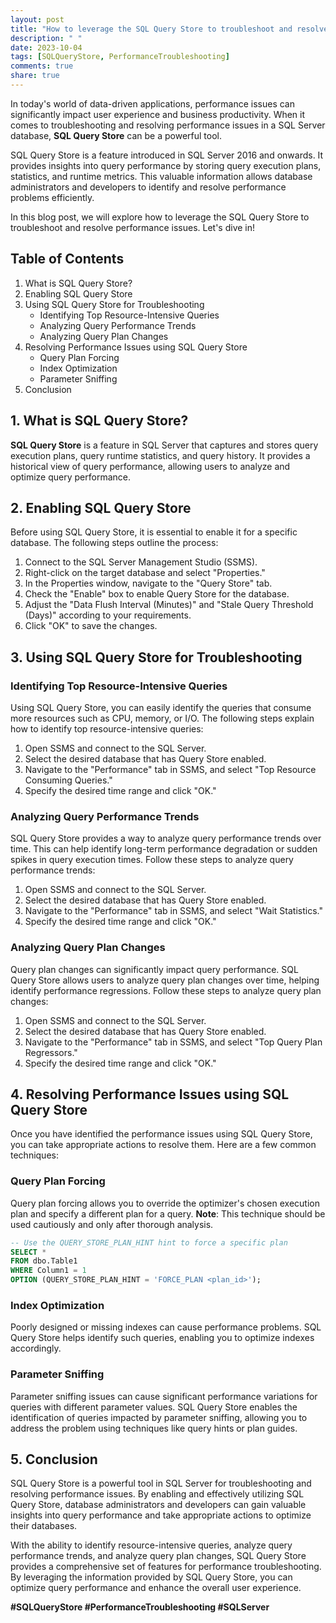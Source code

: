 ```yaml
---
layout: post
title: "How to leverage the SQL Query Store to troubleshoot and resolve performance issues"
description: " "
date: 2023-10-04
tags: [SQLQueryStore, PerformanceTroubleshooting]
comments: true
share: true
---
```


In today's world of data-driven applications, performance issues can significantly impact user experience and business productivity. When it comes to troubleshooting and resolving performance issues in a SQL Server database, **SQL Query Store** can be a powerful tool.

SQL Query Store is a feature introduced in SQL Server 2016 and onwards. It provides insights into query performance by storing query execution plans, statistics, and runtime metrics. This valuable information allows database administrators and developers to identify and resolve performance problems efficiently.

In this blog post, we will explore how to leverage the SQL Query Store to troubleshoot and resolve performance issues. Let's dive in!

## Table of Contents

1. What is SQL Query Store?
2. Enabling SQL Query Store
3. Using SQL Query Store for Troubleshooting
    - Identifying Top Resource-Intensive Queries
    - Analyzing Query Performance Trends
    - Analyzing Query Plan Changes
4. Resolving Performance Issues using SQL Query Store
    - Query Plan Forcing
    - Index Optimization
    - Parameter Sniffing
5. Conclusion

## 1. What is SQL Query Store?

**SQL Query Store** is a feature in SQL Server that captures and stores query execution plans, query runtime statistics, and query history. It provides a historical view of query performance, allowing users to analyze and optimize query performance.

## 2. Enabling SQL Query Store

Before using SQL Query Store, it is essential to enable it for a specific database. The following steps outline the process:

1. Connect to the SQL Server Management Studio (SSMS).
2. Right-click on the target database and select "Properties."
3. In the Properties window, navigate to the "Query Store" tab.
4. Check the "Enable" box to enable Query Store for the database.
5. Adjust the "Data Flush Interval (Minutes)" and "Stale Query Threshold (Days)" according to your requirements.
6. Click "OK" to save the changes.

## 3. Using SQL Query Store for Troubleshooting

### Identifying Top Resource-Intensive Queries

Using SQL Query Store, you can easily identify the queries that consume more resources such as CPU, memory, or I/O. The following steps explain how to identify top resource-intensive queries:

1. Open SSMS and connect to the SQL Server.
2. Select the desired database that has Query Store enabled.
3. Navigate to the "Performance" tab in SSMS, and select "Top Resource Consuming Queries."
4. Specify the desired time range and click "OK."

### Analyzing Query Performance Trends

SQL Query Store provides a way to analyze query performance trends over time. This can help identify long-term performance degradation or sudden spikes in query execution times. Follow these steps to analyze query performance trends:

1. Open SSMS and connect to the SQL Server.
2. Select the desired database that has Query Store enabled.
3. Navigate to the "Performance" tab in SSMS, and select "Wait Statistics."
4. Specify the desired time range and click "OK."

### Analyzing Query Plan Changes

Query plan changes can significantly impact query performance. SQL Query Store allows users to analyze query plan changes over time, helping identify performance regressions. Follow these steps to analyze query plan changes:

1. Open SSMS and connect to the SQL Server.
2. Select the desired database that has Query Store enabled.
3. Navigate to the "Performance" tab in SSMS, and select "Top Query Plan Regressors."
4. Specify the desired time range and click "OK."

## 4. Resolving Performance Issues using SQL Query Store

Once you have identified the performance issues using SQL Query Store, you can take appropriate actions to resolve them. Here are a few common techniques:

### Query Plan Forcing

Query plan forcing allows you to override the optimizer's chosen execution plan and specify a different plan for a query. **Note**: This technique should be used cautiously and only after thorough analysis.

```sql
-- Use the QUERY_STORE_PLAN_HINT hint to force a specific plan
SELECT *
FROM dbo.Table1
WHERE Column1 = 1
OPTION (QUERY_STORE_PLAN_HINT = 'FORCE_PLAN <plan_id>');
```

### Index Optimization

Poorly designed or missing indexes can cause performance problems. SQL Query Store helps identify such queries, enabling you to optimize indexes accordingly.

### Parameter Sniffing

Parameter sniffing issues can cause significant performance variations for queries with different parameter values. SQL Query Store enables the identification of queries impacted by parameter sniffing, allowing you to address the problem using techniques like query hints or plan guides.

## 5. Conclusion

SQL Query Store is a powerful tool in SQL Server for troubleshooting and resolving performance issues. By enabling and effectively utilizing SQL Query Store, database administrators and developers can gain valuable insights into query performance and take appropriate actions to optimize their databases.

With the ability to identify resource-intensive queries, analyze query performance trends, and analyze query plan changes, SQL Query Store provides a comprehensive set of features for performance troubleshooting. By leveraging the information provided by SQL Query Store, you can optimize query performance and enhance the overall user experience.

**#SQLQueryStore #PerformanceTroubleshooting #SQLServer**